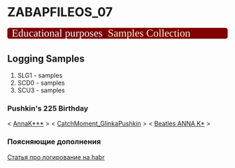 # ZABAPFILEOS_07
<img src="https://github.com/OlegBash599/ZABAPFILEOS_07/blob/main/lbl.svg"/>

## Logging Samples
1. SLG1 - samples
2. SCD0 - samples
3. SCU3 - samples

### Pushkin's 225 Birthday
< [AnnaK***](https://www.culture.ru/poems/5828/k-ya-pomnyu-chudnoe-mgnovene) >  < [CatchMoment_GlinkaPushkin](https://www.youtube.com/watch?v=AN5r-m6TjoU) > < [Beatles ANNA K*](https://www.youtube.com/watch?v=ew28ocAl-04) > 

### Поясняющие дополнения
[Статья про логирование на habr](https://habr.com/ru/articles/825214/)
